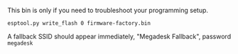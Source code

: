 This bin is only if you need to troubleshoot your programming setup.

`esptool.py write_flash 0 firmware-factory.bin`

A fallback SSID should appear immediately, "Megadesk Fallback", password `megadesk`